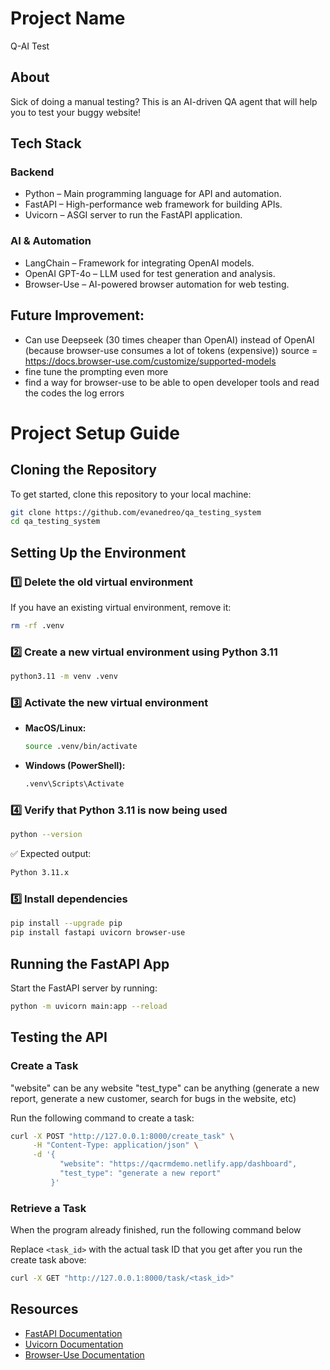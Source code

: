 # Project Name
Q-AI Test

## About
Sick of doing a manual testing? This is an AI-driven QA agent that will help you to test your buggy website!

## Tech Stack
### Backend
- Python – Main programming language for API and automation.
- FastAPI – High-performance web framework for building APIs.
- Uvicorn – ASGI server to run the FastAPI application.

### AI & Automation
- LangChain – Framework for integrating OpenAI models.
- OpenAI GPT-4o – LLM used for test generation and analysis.
- Browser-Use – AI-powered browser automation for web testing.

## Future Improvement:
- Can use Deepseek (30 times cheaper than OpenAI) instead of OpenAI (because browser-use consumes a lot of tokens (expensive)) 
source = https://docs.browser-use.com/customize/supported-models
- fine tune the prompting even more
- find a way for browser-use to be able to open developer tools and read the codes the log errors


# Project Setup Guide

## Cloning the Repository
To get started, clone this repository to your local machine:
```sh
git clone https://github.com/evanedreo/qa_testing_system
cd qa_testing_system
```

## Setting Up the Environment

### 1️⃣ Delete the old virtual environment
If you have an existing virtual environment, remove it:
```sh
rm -rf .venv
```

### 2️⃣ Create a new virtual environment using Python 3.11
```sh
python3.11 -m venv .venv
```

### 3️⃣ Activate the new virtual environment
- **MacOS/Linux:**
  ```sh
  source .venv/bin/activate
  ```
- **Windows (PowerShell):**
  ```sh
  .venv\Scripts\Activate
  ```

### 4️⃣ Verify that Python 3.11 is now being used
```sh
python --version
```
✅ Expected output:
```sh
Python 3.11.x
```

### 5️⃣ Install dependencies
```sh
pip install --upgrade pip
pip install fastapi uvicorn browser-use
```

## Running the FastAPI App
Start the FastAPI server by running:
```sh
python -m uvicorn main:app --reload
```

## Testing the API
### Create a Task
"website" can be any website
"test_type" can be anything (generate a new report, generate a new customer, search for bugs in the website, etc)

Run the following command to create a task:
```sh
curl -X POST "http://127.0.0.1:8000/create_task" \
     -H "Content-Type: application/json" \
     -d '{
           "website": "https://qacrmdemo.netlify.app/dashboard",
           "test_type": "generate a new report"
         }'
```

### Retrieve a Task
When the program already finished, run the following command below

Replace `<task_id>` with the actual task ID that you get after you run the create task above:
```sh
curl -X GET "http://127.0.0.1:8000/task/<task_id>"
```

## Resources
- [FastAPI Documentation](https://fastapi.tiangolo.com/)
- [Uvicorn Documentation](https://www.uvicorn.org/)
- [Browser-Use Documentation](https://docs.browser-use.com/quickstart)


